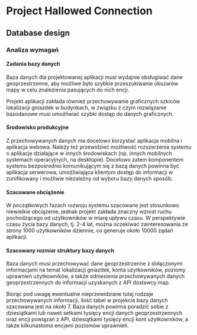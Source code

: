 # Project Hallowed Connection
## Database design

### Analiza wymagań

#### Zadania bazy danych

Baza danych dla projektowanej aplikacji musi wydajnie obsługiwać dane geoprzestrzenne, aby możliwe było szybkie przeszukiwanie obszarów mapy w celu znalezienia pasujących do nich encji.

Projekt aplikacji zakłada również przechowywanie graficznych szkiców lokalizacji gniazdek w budynkach, w związku z czym rozwiązanie bazodanowe musi umożliwiać szybki dostęp do danych graficznych.

#### Środowisko produkcyjne

Z przechowywanych danych ma docelowo korzystać aplikacja mobilna i aplikacja webowa. Należy też przewidzieć możliwość rozszerzenia systemu o aplikacje działające w innych środowiskach (np. innych mobilnych systemach operacyjnych, na desktopie). Docelowo zatem komponentem systemu bezpośrednio komunikującym się z bazą danych powinna być aplikacja serwerowa, umożliwiająca klientom dostęp do informacji w zunifikowany i możliwie niezależny od wyboru bazy danych sposób.

#### Szacowane obciążenie

W początkowych fazach rozwoju systemu szacowane jest stosunkowo niewielkie obciążenie, jednak projekt zakłada znaczny wzrost ruchu pochodzącego od użytkowników w miarę upływu czasu. W perspektywie czasu życia bazy danych, tj. 2-4 lat, można oczekiwać zainteresowania ze strony 1000 użytkowników dziennie, co generuje około 10000 żądań aplikacji.

#### Szacowany rozmiar struktury bazy danych

Baza danych musi przechowywać dane geoprzestrzenne z dołączonymi informacjami na temat lokalizacji gniazdek, konta użytkowników, poziomy uprawnień użytkowników, a także odniesienia przechowywanych danych geoprzestrzennych do informacji uzyskanych z API dostawcy map.

Biorąc pod uwagę ewentualne nieprzewidziane tutaj rodzaje przechowywanych informacji, ilość tabel w projekcie bazy danych szacowana jest na około 7. Baza danych powinna poradzić sobie z dziesiątkami lub nawet setkami tysięcy encji danych geoprzestrzennych oraz encji powiązań z API, dziesiątkami tysięcy encji kont użytkowników, a także kilkunastoma encjami poziomów uprawnień.
